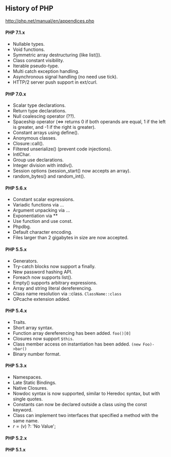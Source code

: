 History of PHP
-

http://php.net/manual/en/appendices.php

#### PHP 7.1.x
* Nullable types.
* Void functions.
* Symmetric array destructuring (like list()).
* Class constant visibility.
* Iterable pseudo-type.
* Multi catch exception handling.
* Asynchronous signal handling (no need use tick).
* HTTP/2 server push support in ext/curl.

#### PHP 7.0.x
* Scalar type declarations.
* Return type declarations.
* Null coalescing operator (??).
* Spaceship operator (<=> returns 0 if both operands are equal, 1 if the left is greater, and -1 if the right is greater).
* Constant arrays using define().
* Anonymous classes.
* Closure::call().
* Filtered unserialize() (prevent code injections).
* IntlChar.
* Group use declarations.
* Integer division with intdiv().
* Session options (session_start() now accepts an array).
* random_bytes() and random_int().

#### PHP 5.6.x
* Constant scalar expressions.
* Variadic functions via ...
* Argument unpacking via ...
* Exponentiation via **
* Use function and use const.
* Phpdbg.
* Default character encoding.
* Files larger than 2 gigabytes in size are now accepted.

#### PHP 5.5.x
* Generators.
* Try-catch blocks now support a finally.
* New password hashing API.
* Foreach now supports list().
* Empty() supports arbitrary expressions.
* Array and string literal dereferencing.
* Class name resolution via ::class. `ClassName::class`
* OPcache extension added.

#### PHP 5.4.x
* Traits.
* Short array syntax.
* Function array dereferencing has been added. `foo()[0]`
* Closures now support `$this`.
* Class member access on instantiation has been added. `(new Foo)->bar()`
* Binary number format.

#### PHP 5.3.x
* Namespaces.
* Late Static Bindings.
* Native Closures.
* Nowdoc syntax is now supported, similar to Heredoc syntax, but with single quotes.
* Constants can now be declared outside a class using the const keyword.
* Class can implement two interfaces that specified a method with the same name.
* $r = ($v) ?: 'No Value';

#### PHP 5.2.x

#### PHP 5.1.x

